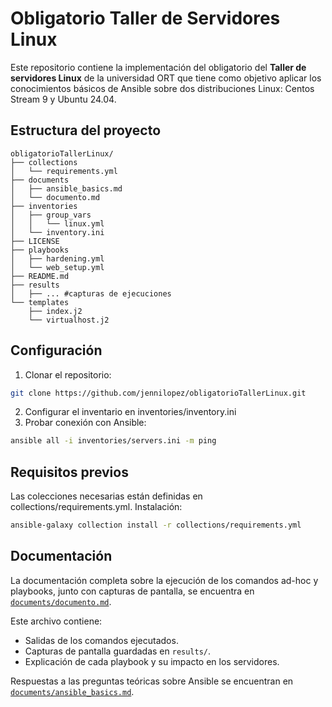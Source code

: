 # Obligatorio Taller de Servidores Linux

Este repositorio contiene la implementación del obligatorio del **Taller de servidores Linux** de la universidad ORT que tiene como objetivo aplicar los conocimientos básicos de Ansible sobre dos distribuciones Linux: Centos Stream 9 y Ubuntu 24.04.


## Estructura del proyecto

```plaintext
obligatorioTallerLinux/
├── collections
│   └── requirements.yml
├── documents
│   ├── ansible_basics.md
│   └── documento.md
├── inventories
│   ├── group_vars
│   │   └── linux.yml
│   └── inventory.ini
├── LICENSE
├── playbooks
│   ├── hardening.yml
│   └── web_setup.yml
├── README.md
├── results
│   ├── ... #capturas de ejecuciones
└── templates
    ├── index.j2
    └── virtualhost.j2
```

## Configuración

1.  Clonar el repositorio:
   ```bash
   git clone https://github.com/jennilopez/obligatorioTallerLinux.git
   ```
2.  Configurar el inventario en inventories/inventory.ini
3.  Probar conexión con Ansible:
   ```bash
   ansible all -i inventories/servers.ini -m ping
   ```

## Requisitos previos

Las colecciones necesarias están definidas en collections/requirements.yml. Instalación:
   ```bash
   ansible-galaxy collection install -r collections/requirements.yml
   ```

## Documentación

La documentación completa sobre la ejecución de los comandos ad-hoc y playbooks, junto con capturas de pantalla, se encuentra en [`documents/documento.md`](documents/documento.md).

Este archivo contiene:
- Salidas de los comandos ejecutados.
- Capturas de pantalla guardadas en `results/`.
- Explicación de cada playbook y su impacto en los servidores.

Respuestas a las preguntas teóricas sobre Ansible se encuentran en [`documents/ansible_basics.md`](documents/ansible_basics.md).